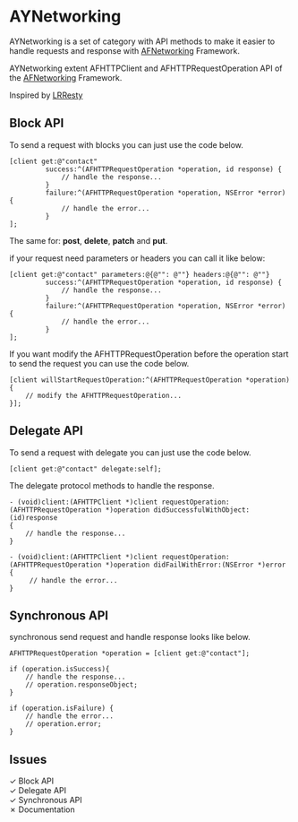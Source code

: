 # AYNetworking #

AYNetworking is a set of category with API methods to make it easier to handle requests and response with [AFNetworking](https://github.com/AFNetworking/AFNetworking) Framework.

AYNetworking extent AFHTTPClient and AFHTTPRequestOperation API of the [AFNetworking](https://github.com/AFNetworking/AFNetworking) Framework.

Inspired by [LRResty](https://github.com/lukeredpath/LRResty)

## Block API ##

To send a request with blocks you can just use the code below.

    [client get:@"contact"
             success:^(AFHTTPRequestOperation *operation, id response) {
                 // handle the response...
             }
             failure:^(AFHTTPRequestOperation *operation, NSError *error) {
                 // handle the error...
             }
    ];

The same for:
 **post**, **delete**, **patch** and **put**.

if your request need parameters or headers you can call it like below:

    [client get:@"contact" parameters:@{@"": @""} headers:@{@"": @""}
             success:^(AFHTTPRequestOperation *operation, id response) {
                 // handle the response...
             }
             failure:^(AFHTTPRequestOperation *operation, NSError *error) {
                 // handle the error...
             }
    ];

If you want modify the AFHTTPRequestOperation before the operation start to send the request you can use the code below.
	
    [client willStartRequestOperation:^(AFHTTPRequestOperation *operation) {
        // modify the AFHTTPRequestOperation...
    }];


## Delegate API ##

To send a request with delegate you can just use the code below.

    [client get:@"contact" delegate:self];

The delegate protocol methods to handle the response.

    - (void)client:(AFHTTPClient *)client requestOperation:(AFHTTPRequestOperation *)operation didSuccessfulWithObject:(id)response
    {
        // handle the response...
    }
    
    - (void)client:(AFHTTPClient *)client requestOperation:(AFHTTPRequestOperation *)operation didFailWithError:(NSError *)error
    {
         // handle the error...
    }

## Synchronous API ##

synchronous send request and handle response looks like below.

    AFHTTPRequestOperation *operation = [client get:@"contact"];
    
    if (operation.isSuccess){
        // handle the response...
        // operation.responseObject;
    }
    
    if (operation.isFailure) {
        // handle the error...
        // operation.error;
    }

## Issues ##

✓ Block API  
✓ Delegate API  
✓ Synchronous API  
✗ Documentation
